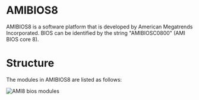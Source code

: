 # AMIBIOS8

AMIBIOS8 is a software platform that is developed by American Megatrends Incorporated. BIOS can be identified by the string "AMIBIOSC0800" (AMI BIOS core 8).

# Structure

The modules in AMIBIOS8 are listed as follows:

![AMI8 bios modules](/test2/assets/images/ami8/ami8_modules.png)

